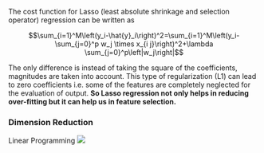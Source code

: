 The cost function for Lasso (least absolute shrinkage and selection operator) regression can be written as

$$\sum_{i=1}^M\left(y_i-\hat{y}_i\right)^2=\sum_{i=1}^M\left(y_i-\sum_{j=0}^p w_j \times x_{i j}\right)^2+\lambda \sum_{j=0}^p\left|w_j\right|$$

The only difference is instead of taking the square of the coefficients, magnitudes are taken into account. This type of regularization (L1) can lead to zero coefficients i.e. some of the features are completely neglected for the evaluation of output. **So Lasso regression not only helps in reducing over-fitting but it can help us in feature selection.**

### Dimension Reduction
Linear Programming
![](https://miro.medium.com/max/1400/1*Jd03Hyt2bpEv1r7UijLlpg.webp)